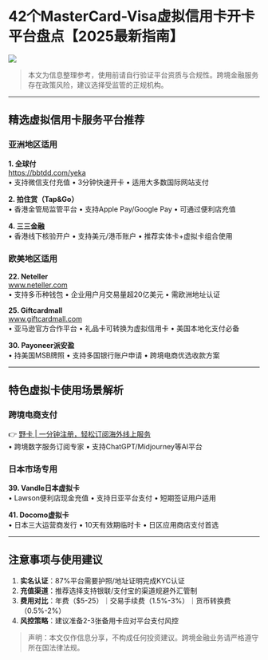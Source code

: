 # 42个MasterCard-Visa虚拟信用卡开卡平台盘点【2025最新指南】

![](https://bbtdd.com/wp-content/uploads/img/3754474636070683.webp)

> 本文为信息整理参考，使用前请自行验证平台资质与合规性。跨境金融服务存在政策风险，建议选择受监管的正规机构。

---

## 精选虚拟信用卡服务平台推荐

### 亚洲地区适用
**1. 全球付**  
https://bbtdd.com/yeka  
• 支持微信支付充值 • 3分钟快速开卡 • 适用大多数国际网站支付

**2. 拍住赏（Tap&Go）**  
• 香港金管局监管平台 • 支持Apple Pay/Google Pay • 可通过便利店充值

**4. 三三金融**  
• 香港线下核验开户 • 支持美元/港币账户 • 推荐实体卡+虚拟卡组合使用

### 欧美地区适用
**22. Neteller**  
www.neteller.com  
• 支持多币种钱包 • 企业用户月交易量超20亿美元 • 需欧洲地址认证

**25. Giftcardmall**  
www.giftcardmall.com  
• 亚马逊官方合作平台 • 礼品卡可转换为虚拟信用卡 • 美国本地化支付必备

**30. Payoneer派安盈**  
• 持美国MSB牌照 • 支持多国银行账户申请 • 跨境电商优选收款方案

---

## 特色虚拟卡使用场景解析

### 跨境电商支付
👉 [野卡 | 一分钟注册，轻松订阅海外线上服务](https://bbtdd.com/yeka)  
• 跨境数字服务订阅专家 • 支持ChatGPT/Midjourney等AI平台

### 日本市场专用
**39. Vandle日本虚拟卡**  
• Lawson便利店现金充值 • 支持日亚平台支付 • 短期签证用户适用

**41. Docomo虚拟卡**  
• 日本三大运营商发行 • 10天有效期临时卡 • 日区应用商店支付首选

---

## 注意事项与使用建议
1. **实名认证**：87%平台需要护照/地址证明完成KYC认证
2. **充值渠道**：推荐选择支持银联/支付宝的渠道规避外汇管制
3. **费用对比**：年费（$5-25）｜交易手续费（1.5%-3%）｜货币转换费（0.5%-2%）
4. **风控策略**：建议准备2-3张备用卡应对平台支付风控

> 声明：本文仅作信息分享，不构成任何投资建议。跨境金融业务请严格遵守所在国法律法规。